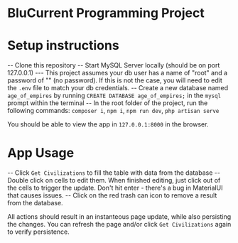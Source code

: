 # BluCurrent Programming Project

# Setup instructions
 -- Clone this repository
 -- Start MySQL Server locally (should be on port 127.0.0.1)
 --- This project assumes your db user has a name of "root" and a password of "" (no password). If this is not the case, you will need to edit the `.env` file to match your db credentials.
 -- Create a new database named `age_of_empires` by running `CREATE DATABASE age_of_empires;` in the `mysql` prompt within the terminal
 -- In the root folder of the project, run the following commands: `composer i`, `npm i`, `npm run dev`, `php artisan serve`

 You should be able to view the app in `127.0.0.1:8000` in the browser.

 # App Usage
-- Click `Get Civilizations` to fill the table with data from the database
-- Double click on cells to edit them. When finished editing, just click out of the cells to trigger the update. Don't hit enter - there's a bug in MaterialUI that causes issues.
-- Click on the red trash can icon to remove a result from the database.

All actions should result in an instanteous page update, while also persisting the changes. You can refresh the page and/or click `Get Civilizations` again to verify persistence.